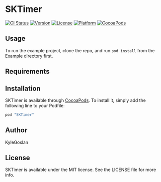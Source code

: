# SKTimer

[![CI Status](http://img.shields.io/travis/KyleGoslan/SKTimer.svg?style=flat)](https://travis-ci.org/KyleGoslan/SKTimer)
[![Version](https://img.shields.io/cocoapods/v/SKTimer.svg?style=flat)](http://cocoapods.org/pods/SKTimer)
[![License](https://img.shields.io/cocoapods/l/SKTimer.svg?style=flat)](http://cocoapods.org/pods/SKTimer)
[![Platform](https://img.shields.io/cocoapods/p/SKTimer.svg?style=flat)](http://cocoapods.org/pods/SKTimer)
[![CocoaPods](https://img.shields.io/cocoapods/metrics/doc-percent/SKTimer.svg)]()

## Usage

To run the example project, clone the repo, and run `pod install` from the Example directory first.

## Requirements

## Installation

SKTimer is available through [CocoaPods](http://cocoapods.org). To install
it, simply add the following line to your Podfile:

```ruby
pod "SKTimer"
```

## Author

KyleGoslan

## License

SKTimer is available under the MIT license. See the LICENSE file for more info.
